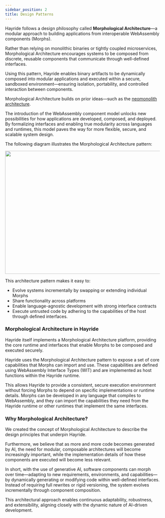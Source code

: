 ```yaml
---
sidebar_position: 2
title: Design Patterns
---
```


Hayride follows a design philosophy called **Morphological Architecture**—a modular approach to building applications from interoperable WebAssembly components (Morphs). 

Rather than relying on monolithic binaries or tightly coupled microservices, Morphological Architecture encourages systems to be composed from discrete, reusable components that communicate through well-defined interfaces. 

Using this pattern, Hayride enables binary artifacts to be dynamically composed into modular applications and executed within a secure, sandboxed environment—ensuring isolation, portability, and controlled interaction between components.

Morphological Architecture builds on prior ideas—such as the [neomonolith architecture](https://inconshreveable.com/10-07-2015/the-neomonolith/). 

The introduction of the WebAssembly component model unlocks new possibilities for how applications are developed, composed, and deployed. By formalizing interfaces and enabling true modularity across languages and runtimes, this model paves the way for more flexible, secure, and scalable system design.

The following diagram illustrates the Morphological Architecture pattern:

<div style={{ textAlign: 'center' }}>
    <img src={require('./assets/morphological.png').default}  width="700" height="400" />
<p></p>
</div>

This architecture pattern makes it easy to:

- Evolve systems incrementally by swapping or extending individual Morphs
- Share functionality across platforms
- Enable language-agnostic development with strong interface contracts
- Execute untrusted code by adhering to the capabilities of the host through defined interfaces. 

### Morphological Architecture in Hayride

Hayride itself implements a Morphological Architecture platform, providing the core runtime and interfaces that enable Morphs to be composed and executed securely.

Hayride uses the Morphological Architecture pattern to expose a set of core capabilities that Morphs can import and use. These capabilities are defined using WebAssembly Interface Types (WIT) and are implemented as host functions within the Hayride runtime.

This allows Hayride to provide a consistent, secure execution environment without forcing Morphs to depend on specific implementations or runtime details. Morphs can be developed in any language that compiles to WebAssembly, and they can import the capabilities they need from the Hayride runtime or other runtimes that implement the same interfaces.

### Why Morphological Architecture?

We created the concept of Morphological Architecture to describe the design principles that underpin Hayride. 

Furthermore, we believe that as more and more code becomes generated by AI, the need for modular, composable architectures will become increasingly important, while the implementation details of how these components are executed will become less relevant.

In short, with the use of generative AI, software components can morph over time—adapting to new requirements, environments, and capabilities—by dynamically generating or modifying code within well-defined interfaces. Instead of requiring full rewrites or rigid versioning, the system evolves incrementally through component composition. 

This architectural approach enables continuous adaptability, robustness, and extensibility, aligning closely with the dynamic nature of AI-driven development.
